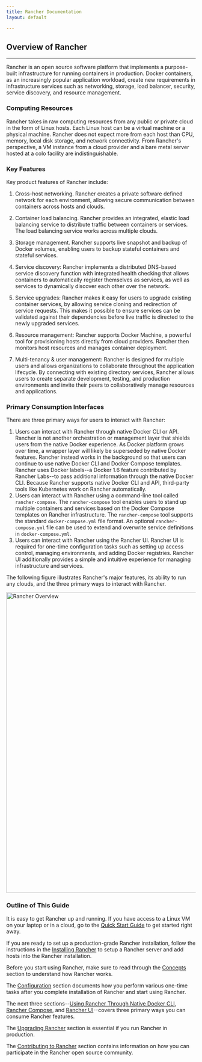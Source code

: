 ```yaml
---
title: Rancher Documentation
layout: default

---
```


## Overview of Rancher
---

Rancher is an open source software platform that implements a purpose-built infrastructure for running containers in production. Docker containers, as an increasingly popular application workload, create new requirements in infrastructure services such as networking, storage, load balancer, security, service discovery, and resource management.

### Computing Resources

Rancher takes in raw computing resources from any public or private cloud in the form of Linux hosts. Each Linux host can be a virtual machine or a physical machine. Rancher does not expect more from each host than CPU, memory, local disk storage, and network connectivity. From Rancher's perspective, a VM instance from a cloud provider and a bare metal server hosted at a colo facility are indistinguishable.

### Key Features

Key product features of Rancher include: 

1. Cross-host networking. Rancher creates a private software defined network for each environment, allowing secure communication between containers across hosts and clouds.

2. Container load balancing. Rancher provides an integrated, elastic load balancing service to distribute traffic between containers or services. The load balancing service works across multiple clouds.

3. Storage management. Rancher supports live snapshot and backup of Docker volumes, enabling users to backup stateful containers and stateful services.

4.	Service discovery: Rancher implements a distributed DNS-based service discovery function with integrated health checking that allows containers to automatically register themselves as services, as well as services to dynamically discover each other over the network.

5.	Service upgrades: Rancher makes it easy for users to upgrade existing container services, by allowing service cloning and redirection of service requests.  This makes it possible to ensure services can be validated against their dependencies before live traffic is directed to the newly upgraded services. 

6.	Resource management: Rancher supports Docker Machine, a powerful tool for provisioning hosts directly from cloud providers. Rancher then monitors host resources and manages container deployment.

7. Multi-tenancy & user management: Rancher is designed for multiple users and allows organizations to collaborate throughout the application lifecycle. By connecting with existing directory services, Rancher allows users to create separate development, testing, and production environments and invite their peers to collaboratively manage resources and applications.

### Primary Consumption Interfaces

There are three primary ways for users to interact with Rancher:

1. Users can interact with Rancher through native Docker CLI or API. Rancher is not another orchestration or management layer that shields users from the native Docker experience. As Docker platform grows over time, a wrapper layer will likely be superseded by native Docker features. Rancher instead works in the background so that users can continue to use native Docker CLI and Docker Compose templates. Rancher uses Docker labels--a Docker 1.6 feature contributed by Rancher Labs--to pass additional information through the native Docker CLI.  Because Rancher supports native Docker CLI and API, third-party tools like Kubernetes work on Rancher automatically.
2. Users can interact with Rancher using a command-line tool called `rancher-compose`. The `rancher-compose` tool enables users to stand up multiple containers and services based on the Docker Compose templates on Rancher infrastructure. The `rancher-compose` tool supports the standard `docker-compose.yml` file format. An optional `rancher-compose.yml` file can be used to extend and overwrite service definitions in `docker-compose.yml`.
3. Users can interact with Rancher using the Rancher UI. Rancher UI is required for one-time configuration tasks such as setting up access control, managing environments, and adding Docker registries. Rancher UI additionally provides a simple and intuitive experience for managing infrastructure and services.

The following figure illustrates Rancher's major features, its ability to run any clouds, and the three primary ways to interact with Rancher.

<!--![Rancher Overview]({{site.baseurl}}/img/rancher_overview.png)-->
<img src="{{site.baseurl}}/img/rancher_overview.png" width="800" alt="Rancher Overview">

### Outline of This Guide

It is easy to get Rancher up and running. If you have access to a Linux VM on your laptop or in a cloud, go to the [Quick Start Guide]({{site.baseurl}}/docs/quick-start-guide/) to get started right away.

If you are ready to set up a production-grade Rancher installation, follow the instructions in the [Installing Rancher]({{site.baseurl}}/docs/installing-rancher/installing-server/) to setup a Rancher server and add hosts into the Rancher installation.

Before you start using Rancher, make sure to read through the [Concepts]({{site.baseurl}}/docs/concepts/) section to understand how Rancher works.

The [Configuration]({{site.baseurl}}/docs/configuration/) section documents how you perform various one-time tasks after you complete installation of Rancher and start using Rancher.

The next three sections--[Using Rancher Through Native Docker CLI]({{site.baseurl}}/docs/native-docker/), [Rancher Compose]({{site.baseurl}}/docs/rancher-compose), and [Rancher UI]({{site.baseurl}}/docs/rancher-ui)--covers three primary ways you can consume Rancher features.

The [Upgrading Rancher]({{site.baseurl}}/docs/upgrading) section is essential if you run Rancher in production.

The [Contributing to Rancher]({{site.baseurl}}/docs/contributing) section contains information on how you can participate in the Rancher open source community.

